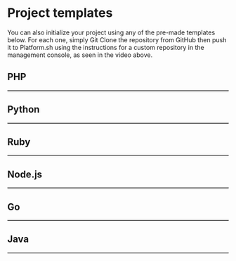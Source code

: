 # Project templates

You can also initialize your project using any of the pre-made templates below.  For each one, simply Git Clone the repository from GitHub then push it to Platform.sh using the instructions for a custom repository in the management console, as seen in the video above.

## PHP

<div>
    <table id="phpTemplate" border="1">
    <tbody></tbody>
    </table>
</div>

<script>
makeTemplateTable("php", "phpTemplate");
</script>

## Python

<div>
    <table id="pythonTemplate" border="1">
    <tbody></tbody>
    </table>
</div>

<script>
makeTemplateTable("php", "pythonTemplate");
</script>

## Ruby

<div>
    <table id="rubyTemplate" border="1">
    <tbody></tbody>
    </table>
</div>

<script>
makeTemplateTable("ruby", "rubyTemplate");
</script>

## Node.js

<div>
    <table id="nodejsTemplate" border="1">
    <tbody></tbody>
    </table>
</div>

<script>
makeTemplateTable("nodejs", "nodejsTemplate");
</script>


## Go

<div>
    <table id="goTemplate" border="1">
    <tbody></tbody>
    </table>
</div>

<script>
makeTemplateTable("go", "goTemplate");
</script>


## Java

<div>
    <table id="javaTemplate" border="1">
    <tbody></tbody>
    </table>
</div>

<script>
makeTemplateTable("java", "javaTemplate");
</script>

